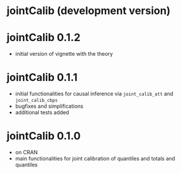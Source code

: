 # jointCalib (development version)

# jointCalib 0.1.2

- initial version of vignette with the theory

# jointCalib 0.1.1

- initial functionalities for causal inference via `joint_calib_att` and `joint_calib_cbps`
- bugfixes and simplifications
- additional tests added

# jointCalib 0.1.0

- on CRAN
- main functionalities for joint calibration of quantiles and totals and quantiles
